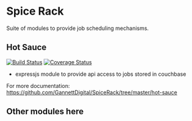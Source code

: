 # Spice Rack
Suite of modules to provide job scheduling mechanisms. 

## Hot Sauce
[![Build Status](https://travis-ci.org/GannettDigital/SpiceRack.svg?branch=master)](https://travis-ci.org/GannettDigital/SpiceRack)
[![Coverage Status](https://coveralls.io/repos/GannettDigital/SpiceRack/badge.svg?branch=master&service=github)](https://coveralls.io/github/GannettDigital/SpiceRack?branch=master)

- expressjs module to provide api access to jobs stored in couchbase

For more documentation: https://github.com/GannettDigital/SpiceRack/tree/master/hot-sauce

## Other modules here